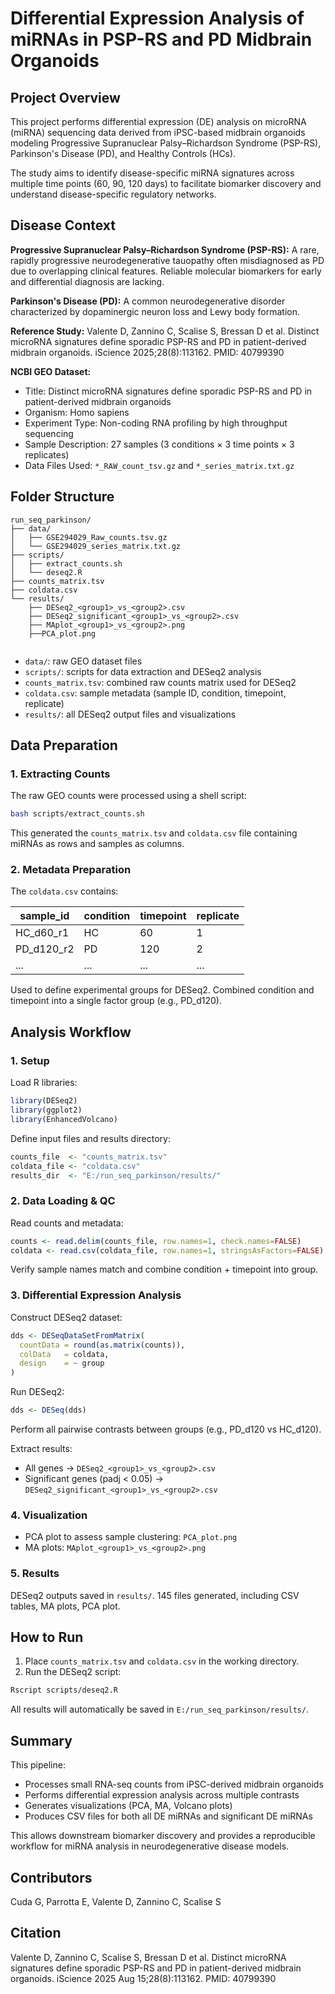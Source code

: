 # Differential Expression Analysis of miRNAs in PSP-RS and PD Midbrain Organoids

## Project Overview

This project performs differential expression (DE) analysis on microRNA (miRNA) sequencing data derived from iPSC-based midbrain organoids modeling Progressive Supranuclear Palsy–Richardson Syndrome (PSP-RS), Parkinson's Disease (PD), and Healthy Controls (HCs).

The study aims to identify disease-specific miRNA signatures across multiple time points (60, 90, 120 days) to facilitate biomarker discovery and understand disease-specific regulatory networks.

## Disease Context

**Progressive Supranuclear Palsy–Richardson Syndrome (PSP-RS):**
A rare, rapidly progressive neurodegenerative tauopathy often misdiagnosed as PD due to overlapping clinical features. Reliable molecular biomarkers for early and differential diagnosis are lacking.

**Parkinson's Disease (PD):**
A common neurodegenerative disorder characterized by dopaminergic neuron loss and Lewy body formation.

**Reference Study:**
Valente D, Zannino C, Scalise S, Bressan D et al. Distinct microRNA signatures define sporadic PSP-RS and PD in patient-derived midbrain organoids. iScience 2025;28(8):113162. PMID: 40799390

**NCBI GEO Dataset:**
- Title: Distinct microRNA signatures define sporadic PSP-RS and PD in patient-derived midbrain organoids
- Organism: Homo sapiens
- Experiment Type: Non-coding RNA profiling by high throughput sequencing
- Sample Description: 27 samples (3 conditions × 3 time points × 3 replicates)
- Data Files Used: `*_RAW_count_tsv.gz` and `*_series_matrix.txt.gz`

## Folder Structure

```
run_seq_parkinson/
├── data/
│   ├── GSE294029_Raw_counts.tsv.gz
│   └── GSE294029_series_matrix.txt.gz
├── scripts/
│   ├── extract_counts.sh
│   └── deseq2.R
├── counts_matrix.tsv
├── coldata.csv
└── results/
    ├── DESeq2_<group1>_vs_<group2>.csv
    ├── DESeq2_significant_<group1>_vs_<group2>.csv
    ├── MAplot_<group1>_vs_<group2>.png
    ├──PCA_plot.png
    
```

- `data/`: raw GEO dataset files
- `scripts/`: scripts for data extraction and DESeq2 analysis
- `counts_matrix.tsv`: combined raw counts matrix used for DESeq2
- `coldata.csv`: sample metadata (sample ID, condition, timepoint, replicate)
- `results/`: all DESeq2 output files and visualizations

## Data Preparation

### 1. Extracting Counts

The raw GEO counts were processed using a shell script:

```bash
bash scripts/extract_counts.sh
```

This generated the `counts_matrix.tsv` and `coldata.csv` file containing miRNAs as rows and samples as columns.

### 2. Metadata Preparation

The `coldata.csv` contains:

| sample_id   | condition | timepoint | replicate |
|-------------|-----------|-----------|-----------|
| HC_d60_r1   | HC        | 60        | 1         |
| PD_d120_r2  | PD        | 120       | 2         |
| ...         | ...       | ...       | ...       |

Used to define experimental groups for DESeq2. Combined condition and timepoint into a single factor group (e.g., PD_d120).

## Analysis Workflow

### 1. Setup

Load R libraries:

```r
library(DESeq2)
library(ggplot2)
library(EnhancedVolcano)
```

Define input files and results directory:

```r
counts_file  <- "counts_matrix.tsv"
coldata_file <- "coldata.csv"
results_dir  <- "E:/run_seq_parkinson/results/"
```

### 2. Data Loading & QC

Read counts and metadata:

```r
counts <- read.delim(counts_file, row.names=1, check.names=FALSE)
coldata <- read.csv(coldata_file, row.names=1, stringsAsFactors=FALSE)
```

Verify sample names match and combine condition + timepoint into group.

### 3. Differential Expression Analysis

Construct DESeq2 dataset:

```r
dds <- DESeqDataSetFromMatrix(
  countData = round(as.matrix(counts)),
  colData   = coldata,
  design    = ~ group
)
```

Run DESeq2:

```r
dds <- DESeq(dds)
```

Perform all pairwise contrasts between groups (e.g., PD_d120 vs HC_d120).

Extract results:
- All genes → `DESeq2_<group1>_vs_<group2>.csv`
- Significant genes (padj < 0.05) → `DESeq2_significant_<group1>_vs_<group2>.csv`

### 4. Visualization

- PCA plot to assess sample clustering: `PCA_plot.png`
- MA plots: `MAplot_<group1>_vs_<group2>.png`

### 5. Results

DESeq2 outputs saved in `results/`. 145 files generated, including CSV tables, MA plots, PCA plot.

## How to Run

1. Place `counts_matrix.tsv` and `coldata.csv` in the working directory.
2. Run the DESeq2 script:

```bash
Rscript scripts/deseq2.R
```

All results will automatically be saved in `E:/run_seq_parkinson/results/`.

## Summary

This pipeline:

- Processes small RNA-seq counts from iPSC-derived midbrain organoids
- Performs differential expression analysis across multiple contrasts
- Generates visualizations (PCA, MA, Volcano plots)
- Produces CSV files for both all DE miRNAs and significant DE miRNAs

This allows downstream biomarker discovery and provides a reproducible workflow for miRNA analysis in neurodegenerative disease models.

## Contributors

Cuda G, Parrotta E, Valente D, Zannino C, Scalise S

## Citation

Valente D, Zannino C, Scalise S, Bressan D et al. Distinct microRNA signatures define sporadic PSP-RS and PD in patient-derived midbrain organoids. iScience 2025 Aug 15;28(8):113162. PMID: 40799390